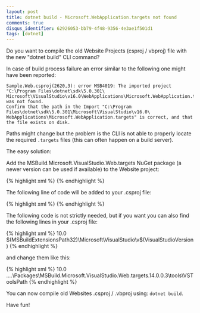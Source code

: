 ```yaml
---
layout: post
title: dotnet build - Microsoft.WebApplication.targets not found
comments: true
disqus_identifier: 62926053-bb79-4f48-9356-4e3ae1f501d1
tags: [dotnet]
---
```


Do you want to compile the old Website Projects (csproj / vbproj) file with the new "dotnet build" CLI command? 

In case of build process failure an error similar to the following one might have been reported:

```
Sample.Web.csproj(2620,3): error MSB4019: The imported project "C:\Program Files\dotnet\sdk\5.0.301\
Microsoft\VisualStudio\v16.0\WebApplications\Microsoft.WebApplication.targets" was not found.
Confirm that the path in the Import "C:\Program Files\dotnet\sdk\5.0.301\Microsoft\VisualStudio\v16.0\
WebApplications\Microsoft.WebApplication.targets" is correct, and that the file exists on disk.
```

Paths might change but the problem is the CLI is not able to properly locate the required `.targets` files (this can often happen on a build server).

The easy solution:

Add the MSBuild.Microsoft.VisualStudio.Web.targets NuGet package (a newer version can be used if available) to the Website project: 

{% highlight xml %}
<package id="MSBuild.Microsoft.VisualStudio.Web.targets" version="14.0.0.3" targetFramework="net48" />
{% endhighlight %}

The following line of code will be added to your .csproj file:

{% highlight xml %}
<Import Project="..\..\packages\MSBuild.Microsoft.VisualStudio.Web.targets.14.0.0.3\build\MSBuild.Microsoft.VisualStudio.Web.targets.props" Condition="Exists('..\..\packages\MSBuild.Microsoft.VisualStudio.Web.targets.14.0.0.3\build\MSBuild.Microsoft.VisualStudio.Web.targets.props')" />
{% endhighlight %}

The following code is not strictly needed, but if you want you can also find the following lines in your .csproj file:

{% highlight xml %}
  <PropertyGroup>
    <VisualStudioVersion Condition="'$(VisualStudioVersion)' == ''">10.0</VisualStudioVersion>
    <VSToolsPath Condition="'$(VSToolsPath)' == ''">$(MSBuildExtensionsPath32)\Microsoft\VisualStudio\v$(VisualStudioVersion)</VSToolsPath>
  </PropertyGroup>
  <Import Project="$(MSBuildBinPath)\Microsoft.CSharp.targets" />
  <Import Project="$(VSToolsPath)\WebApplications\Microsoft.WebApplication.targets" Condition="'$(VSToolsPath)' != ''" />
  <Import Project="$(MSBuildExtensionsPath32)\Microsoft\VisualStudio\v10.0\WebApplications\Microsoft.WebApplication.targets" Condition="false" />
  <Target Name="MvcBuildViews" AfterTargets="AfterBuild" Condition="'$(MvcBuildViews)'=='true'">
    <AspNetCompiler VirtualPath="temp" PhysicalPath="$(WebProjectOutputDir)" />
  </Target>
{% endhighlight %}

and change them like this:

{% highlight xml %}
  <PropertyGroup>
    <VisualStudioVersion Condition="'$(VisualStudioVersion)' == ''">10.0</VisualStudioVersion>
    <VSToolsPath Condition="'$(VSToolsPath)' == ''">..\..\Packages\MSBuild.Microsoft.VisualStudio.Web.targets.14.0.0.3\tools\VSToolsPath</VSToolsPath>
  </PropertyGroup>
  <Import Project="$(MSBuildBinPath)\Microsoft.CSharp.targets" />
  <Import Project="$(VSToolsPath)\WebApplications\Microsoft.WebApplication.targets" Condition="'$(VSToolsPath)' != ''" />
  <Import Project="$(MSBuildExtensionsPath32)\Microsoft\VisualStudio\v10.0\WebApplications\Microsoft.WebApplication.targets" Condition="false" />
  <Target Name="MvcBuildViews" AfterTargets="AfterBuild" Condition="'$(MvcBuildViews)'=='true'">
    <AspNetCompiler VirtualPath="temp" PhysicalPath="$(WebProjectOutputDir)" />
  </Target>
{% endhighlight %}

You can now compile old Websites .csproj / .vbproj using: `dotnet build`.

Have fun!